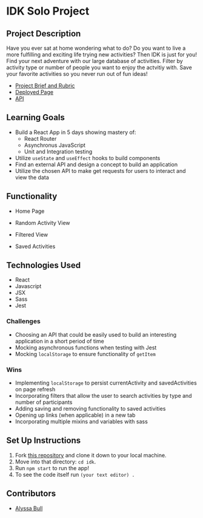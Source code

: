 # IDK Solo Project

## Project Description

Have you ever sat at home wondering what to do? Do you want to live a more fulfilling and exciting life trying new activities? Then IDK is just for you! Find your next adventure with our large database of activities. Filter by activity type or number of people you want to enjoy the actvitiy with. Save your favorite activities so you never run out of fun ideas!

- [Project Brief and Rubric](https://frontend.turing.io/projects/module-3/binary-challenge.html)
- [Deployed Page](https://alyssabull.github.io/idk/)
- [API](https://www.boredapi.com/)

## Learning Goals

- Build a React App in 5 days showing mastery of:
  - React Router
  - Asynchronus JavaScript
  - Unit and Integration testing
 - Utilize `useState` and `useEffect` hooks to build components
 - Find an external API and design a concept to build an application
 - Utilize the chosen API to make get requests for users to interact and view the data

## Functionality

- Home Page

- Random Activity View

- Filtered View

- Saved Activities


## Technologies Used

- React
- Javascript
- JSX
- Sass
- Jest

### Challenges

- Choosing an API that could be easily used to build an interesting application in a short period of time
- Mocking asynchronous functions when testing with Jest
- Mocking `localStorage` to ensure functionality of `getItem`

### Wins

- Implementing `localStorage` to persist currentActivity and savedActivities on page refresh
- Incorporating filters that allow the user to search activities by type and number of participants
- Adding saving and removing functionality to saved activities
- Opening up links (when applicable) in a new tab
- Incorporating multiple mixins and variables with sass

## Set Up Instructions

1. Fork [this repository](https://github.com/alyssabull/idk) and clone it down to your local machine.
2. Move into that directory: `cd idk`.
3. Run `npm start` to run the app!
4. To see the code itself run `(your text editor) . `

## Contributors

* [Alyssa Bull](https://github.com/alyssabull)
